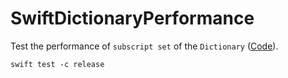 # SwiftDictionaryPerformance

Test the performance of `subscript set` of the `Dictionary` ([Code](Tests/SwiftDictionaryPerformanceTests/SwiftDictionaryPerformanceTests.swift)).

```
swift test -c release
```
